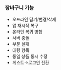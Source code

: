 ### 장바구니 기능 
- 오프라인 담기/변경/삭제
- 앱 재시작 복구
- 온라인 복귀 병합
- 서버 충돌
- 부분 실패
- 대량 항목
- 동일 상품 동시 수정
- 게스트→로그인 전환